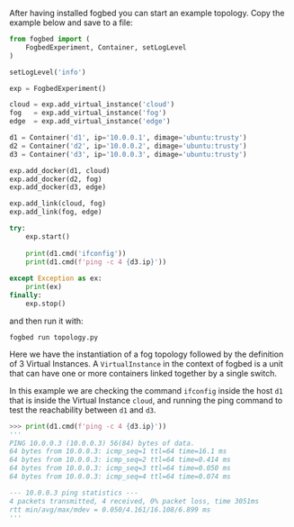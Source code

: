 After having installed fogbed you can start an example topology. Copy the example below and save to a file:

```py title="topology.py"
from fogbed import (
    FogbedExperiment, Container, setLogLevel
)

setLogLevel('info')

exp = FogbedExperiment()

cloud = exp.add_virtual_instance('cloud')
fog   = exp.add_virtual_instance('fog')
edge  = exp.add_virtual_instance('edge')

d1 = Container('d1', ip='10.0.0.1', dimage='ubuntu:trusty')
d2 = Container('d2', ip='10.0.0.2', dimage='ubuntu:trusty')
d3 = Container('d3', ip='10.0.0.3', dimage='ubuntu:trusty')

exp.add_docker(d1, cloud)
exp.add_docker(d2, fog)
exp.add_docker(d3, edge)

exp.add_link(cloud, fog)
exp.add_link(fog, edge)

try:
    exp.start()
    
    print(d1.cmd('ifconfig'))
    print(d1.cmd(f'ping -c 4 {d3.ip}'))
    
except Exception as ex: 
    print(ex)
finally:
    exp.stop()
```
and then run it with:
```
fogbed run topology.py
```

Here we have the instantiation of a fog topology followed by the definition of 3 Virtual Instances. A `VirtualInstance` in the context of fogbed is a unit that can have one or more containers linked together by a single switch.

In this example we are checking the command `ifconfig` inside the host `d1` that is inside the Virtual Instance `cloud`, and running the ping command to test the reachability between `d1` and `d3`.

```py
>>> print(d1.cmd(f'ping -c 4 {d3.ip}'))
'''
PING 10.0.0.3 (10.0.0.3) 56(84) bytes of data.
64 bytes from 10.0.0.3: icmp_seq=1 ttl=64 time=16.1 ms
64 bytes from 10.0.0.3: icmp_seq=2 ttl=64 time=0.414 ms
64 bytes from 10.0.0.3: icmp_seq=3 ttl=64 time=0.050 ms
64 bytes from 10.0.0.3: icmp_seq=4 ttl=64 time=0.074 ms

--- 10.0.0.3 ping statistics ---
4 packets transmitted, 4 received, 0% packet loss, time 3051ms
rtt min/avg/max/mdev = 0.050/4.161/16.108/6.899 ms
'''
```